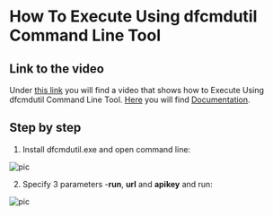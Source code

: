 
# How To Execute Using dfcmdutil Command Line Tool

## Link to the video

Under [this link](https://profitbasedocs.blob.core.windows.net/videos/Data%20Flow%20-%20Execute%20using%20dfcmdutil%20command%20line%20tool.mp4) you will find a video that shows how to Execute Using dfcmdutil Command Line Tool. [Here](../../dataflows/execution/index.md) you will find [Documentation](../../dataflows/execution/index.md).
<br/>

## Step by step


1. Install dfcmdutil.exe and open command line:

![pic](https://profitbasedocs.blob.core.windows.net/images/HTexedfcmdutil%20(1).png)

2. Specify 3 parameters -**run**, **url** and **apikey** and run: 

![pic](https://profitbasedocs.blob.core.windows.net/images/HTexedfcmdutil%20(2).png)


